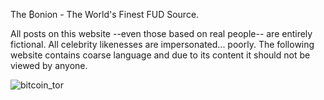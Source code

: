 The ₿onion - The World's Finest FUD Source.

All posts on this website --even those based on real people-- are entirely fictional. All celebrity likenesses are impersonated... poorly. The following website contains coarse language and due to its content it should not be viewed by anyone.

![bitcoin_tor](https://user-images.githubusercontent.com/114272990/192128294-edf433e4-6b87-4147-83e3-98266326eb33.png)
